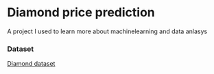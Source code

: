 # Diamond price prediction

A project I used to learn more about machinelearning and data anlasys

### Dataset

[Diamond dataset](https://www.kaggle.com/datasets/lovishbansal123/diamond-dataset)
